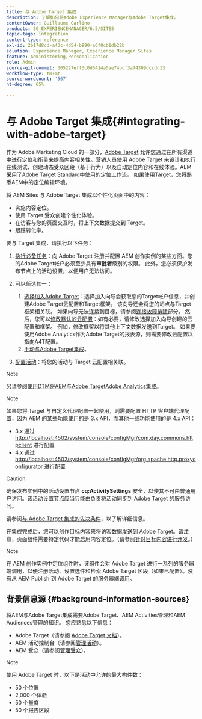 ```yaml
---
title: 与 Adobe Target 集成
description: 了解如何将Adobe Experience Manager与Adobe Target集成。
contentOwner: Guillaume Carlino
products: SG_EXPERIENCEMANAGER/6.5/SITES
topic-tags: integration
content-type: reference
exl-id: 2b17d8cd-a43c-4d54-b990-a6f0cb1db22b
solution: Experience Manager, Experience Manager Sites
feature: Administering,Personalization
role: Admin
source-git-commit: 305227eff3c0d6414a5ae74bcf3a74309dccdd13
workflow-type: tm+mt
source-wordcount: '567'
ht-degree: 65%

---
```


# 与 Adobe Target 集成{#integrating-with-adobe-target}

作为 Adobe Marketing Cloud 的一部分，[Adobe Target](https://www.adobe.com/ro/solutions/testing-targeting/testandtarget.html) 允许您通过在所有渠道中进行定位和衡量来提高内容相关性。营销人员使用 Adobe Target 来设计和执行在线测试、创建动态受众区段（基于行为）以及自动定位内容和在线体验。AEM采用了Adobe Target Standard中使用的定位工作流。 如果使用Target，您将熟悉AEM中的定位编辑环境。

将 AEM Sites 与 Adobe Target 集成以个性化页面中的内容：

* 实施内容定位。
* 使用 Target 受众创建个性化体验。
* 在访客与您的页面交互时，将上下文数据提交到 Target。
* 跟踪转化率。

要与 Target 集成，请执行以下任务：

1. [执行必备任务](/help/sites-administering/target-requirements.md)：向 Adobe Target 注册并配置 AEM 创作实例的某些方面。您的Adobe Target帐户必须至少具有&#x200B;**审批者**&#x200B;级别的权限。 此外，您必须保护发布节点上的活动设置，以便用户无法访问。

1. 可以任选其一：

   1. [选择加入Adobe Target](/help/sites-administering/opt-in.md)：选择加入向导会获取您的Target帐户信息，并创建Adobe Target云配置和Target框架。 该向导还会将您的站点与Target框架相关联。 如果向导无法连接到目标，请参阅[连接故障排除](/help/sites-administering/target-configuring.md#troubleshooting-target-connection-problems)部分。 然后，您可以[修改默认的云配置](/help/sites-administering/target-configuring.md#modifying-the-opt-in-wizard-configurations)：如有必要，请修改选择加入向导创建的云配置和框架。 例如，修改框架以将其他上下文数据发送到Target。 如果要使用Adobe Analytics作为Adobe Target的报表源，则需要修改云配置以指向A4T配置。
   1. [手动与Adobe Target集成](/help/sites-administering/target-configuring.md#manually-integrating-with-adobe-target)。

1. [配置活动](/help/sites-authoring/activitylib.md)：将您的活动与 Target 云配置相关联。

>[!NOTE]
>
>另请参阅[使用DTM将AEM与Adobe TargetAdobe Analytics集成](https://helpx.adobe.com/experience-manager/using/integrate-digital-marketing-solutions.html)。

>[!NOTE]
>
>如果您将 Target 与自定义代理配置一起使用，则需要配置 HTTP 客户端代理配置，因为 AEM 的某些功能使用的是 3.x API，而其他一些功能使用的是 4.x API：
>
>* 3.x 通过 [http://localhost:4502/system/console/configMgr/com.day.commons.httpclient](http://localhost:4502/system/console/configMgr/com.day.commons.httpclient) 进行配置
>* 4.x 通过 [http://localhost:4502/system/console/configMgr/org.apache.http.proxyconfigurator](http://localhost:4502/system/console/configMgr/org.apache.http.proxyconfigurator) 进行配置
>

>[!CAUTION]
>
>确保发布实例中的活动设置节点 **cq:ActivitySettings** 安全，以使其不可由普通用户访问。该活动设置节点应当只能由负责将活动同步到 Adobe Target 的服务访问。
>
>请参阅[与 Adobe Target 集成的先决条件](/help/sites-administering/target-requirements.md#securing-the-activity-settings-node)，以了解详细信息。

在集成完成后，您可以[创作目标内容](/help/sites-authoring/content-targeting-touch.md)来将访客数据发送到 Adobe Target。请注意，页面组件需要特定代码才能启用内容定位。（请参阅[针对目标内容进行开发](/help/sites-developing/target.md)。）

>[!NOTE]
>
>在 AEM 创作实例中定位组件时，该组件会对 Adobe Target 进行一系列的服务器端调用，以便注册活动、设置选件和检索 Adobe Target 区段（如果已配置）。没有从 AEM Publish 到 Adobe Target 的服务器端调用。

## 背景信息源 {#background-information-sources}

将AEM与Adobe Target集成需要Adobe Target、AEM Activities管理和AEM Audiences管理的知识。 您应熟悉以下信息：

* Adobe Target（请参阅 [Adobe Target 文档](https://experienceleague.adobe.com/docs/target/using/target-home.html)）。
* AEM 活动控制台（请参阅[管理活动](/help/sites-authoring/activitylib.md)）。
* AEM 受众（请参阅[管理受众](/help/sites-authoring/managing-audiences.md)）。

>[!NOTE]
>
>使用 Adobe Target 时，以下是活动中允许的最大构件数：
>
>* 50 个位置
>* 2,000 个体验
>* 50 个量度
>* 50 个报告区段
>
